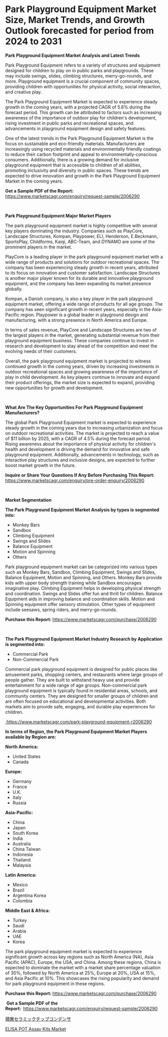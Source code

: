 <p><h1>Park Playground Equipment Market Size, Market Trends, and Growth Outlook forecasted for period from 2024 to 2031</h1></p><p><strong>Park Playground Equipment Market Analysis and Latest Trends</strong></p>
<p><p>Park Playground Equipment refers to a variety of structures and equipment designed for children to play on in public parks and playgrounds. These may include swings, slides, climbing structures, merry-go-rounds, and more. Playground equipment is a crucial component of community spaces, providing children with opportunities for physical activity, social interaction, and creative play.</p><p>The Park Playground Equipment Market is expected to experience steady growth in the coming years, with a projected CAGR of 5.8% during the forecast period. This growth can be attributed to factors such as increasing awareness of the importance of outdoor play for children's development, rising investment in public parks and recreational spaces, and advancements in playground equipment design and safety features.</p><p>One of the latest trends in the Park Playground Equipment Market is the focus on sustainable and eco-friendly materials. Manufacturers are increasingly using recycled materials and environmentally friendly coatings to reduce their carbon footprint and appeal to environmentally-conscious consumers. Additionally, there is a growing demand for inclusive playground equipment that is accessible to children of all abilities, promoting inclusivity and diversity in public spaces. These trends are expected to drive innovation and growth in the Park Playground Equipment Market in the coming years.</p></p>
<p><strong>Get a Sample PDF of the Report:&nbsp;</strong> <a href="https://www.marketscagr.com/enquiry/request-sample/2006290">https://www.marketscagr.com/enquiry/request-sample/2006290</a></p>
<p>&nbsp;</p>
<p><strong>Park Playground Equipment Major Market Players</strong></p>
<p><p>The park playground equipment market is highly competitive with several key players dominating the industry. Companies such as PlayCore, Landscape Structures, Kompan, Playpower, ELI, Henderson, E.Beckmann, SportsPlay, Childforms, Kaiqi, ABC-Team, and DYNAMO are some of the prominent players in the market.</p><p>PlayCore is a leading player in the park playground equipment market with a wide range of products and solutions for outdoor recreational spaces. The company has been experiencing steady growth in recent years, attributed to its focus on innovation and customer satisfaction. Landscape Structures is another major player known for its durable and innovative playground equipment, and the company has been expanding its market presence globally.</p><p>Kompan, a Danish company, is also a key player in the park playground equipment market, offering a wide range of products for all age groups. The company has seen significant growth in recent years, especially in the Asia-Pacific region. Playpower is a global leader in playground design and manufacturing, with a strong presence in North America and Europe.</p><p>In terms of sales revenue, PlayCore and Landscape Structures are two of the largest players in the market, generating substantial revenue from their playground equipment business. These companies continue to invest in research and development to stay ahead of the competition and meet the evolving needs of their customers.</p><p>Overall, the park playground equipment market is projected to witness continued growth in the coming years, driven by increasing investments in outdoor recreational spaces and growing awareness of the importance of play in child development. As key players continue to innovate and expand their product offerings, the market size is expected to expand, providing new opportunities for growth and development.</p></p>
<p>&nbsp;</p>
<p><strong>What Are The Key Opportunities For Park Playground Equipment Manufacturers?</strong></p>
<p><p>The global Park Playground Equipment market is expected to experience steady growth in the coming years due to increasing urbanization and focus on outdoor recreational activities. The market is projected to reach a value of $11 billion by 2025, with a CAGR of 4.5% during the forecast period. Rising awareness about the importance of physical activity for children's health and development is driving the demand for innovative and safe playground equipment. Additionally, advancements in technology, such as interactive play structures and inclusive designs, are expected to further boost market growth in the future.</p></p>
<p><strong>Inquire or Share Your Questions If Any Before Purchasing This Report:</strong> <a href="https://www.marketscagr.com/enquiry/pre-order-enquiry/2006290">https://www.marketscagr.com/enquiry/pre-order-enquiry/2006290</a></p>
<p>&nbsp;</p>
<p><strong>Market Segmentation</strong></p>
<p><strong>The Park Playground Equipment Market Analysis by types is segmented into:</strong></p>
<p><ul><li>Monkey Bars</li><li>Sandbox</li><li>Climbing Equipment</li><li>Swings and Slides</li><li>Balance Equipment</li><li>Motion and Spinning</li><li>Others</li></ul></p>
<p><p>Park playground equipment market can be categorized into various types such as Monkey Bars, Sandbox, Climbing Equipment, Swings and Slides, Balance Equipment, Motion and Spinning, and Others. Monkey Bars provide kids with upper body strength training while Sandbox encourages imaginative play. Climbing Equipment helps in developing physical strength and coordination. Swings and Slides offer fun and thrill for children. Balance Equipment aids in improving balance and coordination skills. Motion and Spinning equipment offer sensory stimulation. Other types of equipment include seesaws, spring riders, and merry-go-rounds.</p></p>
<p><strong>Purchase this Report:&nbsp;</strong><a href="https://www.marketscagr.com/purchase/2006290">https://www.marketscagr.com/purchase/2006290</a></p>
<p>&nbsp;</p>
<p><strong>The Park Playground Equipment Market Industry Research by Application is segmented into:</strong></p>
<p><ul><li>Commercial Park</li><li>Non-Commercial Park</li></ul></p>
<p><p>Commercial park playground equipment is designed for public places like amusement parks, shopping centers, and restaurants where large groups of people gather. They are built to withstand heavy use and provide entertainment for a wide range of age groups. Non-commercial park playground equipment is typically found in residential areas, schools, and community centers. They are designed for smaller groups of children and are often focused on educational and developmental activities. Both markets aim to provide safe, engaging, and durable play experiences for children.</p></p>
<p><a href="https://www.marketscagr.com/park-playground-equipment-r2006290">&nbsp;https://www.marketscagr.com/park-playground-equipment-r2006290</a></p>
<p><strong>In terms of Region, the Park Playground Equipment Market Players available by Region are:</strong></p>
<p>
    <p> <strong> North America: </strong>
        <ul>
            <li>United States</li>
            <li>Canada</li>
        </ul>
        </p> 
    <p> <strong> Europe: </strong>
        <ul>
            <li>Germany</li>
            <li>France</li>
            <li>U.K.</li>
            <li>Italy</li>
            <li>Russia</li>
        </ul>
        </p> 
    <p> <strong> Asia-Pacific: </strong>
        <ul>
            <li>China</li>
            <li>Japan</li>
            <li>South Korea</li>
            <li>India</li>
            <li>Australia</li>
            <li>China Taiwan</li>
            <li>Indonesia</li>
            <li>Thailand</li>
            <li>Malaysia</li>
        </ul>
        </p> 
    <p> <strong> Latin America: </strong>
        <ul>
            <li>Mexico</li>
            <li>Brazil</li>
            <li>Argentina Korea</li>
            <li>Colombia</li>
        </ul>
        </p> 
    <p> <strong> Middle East & Africa: </strong>
        <ul>
            <li>Turkey</li>
            <li>Saudi</li>
            <li>Arabia</li>
            <li>UAE</li>
            <li>Korea</li>
        </ul>
    </p>
    </p>
<p><p>The park playground equipment market is expected to experience significant growth across key regions such as North America (NA), Asia Pacific (APAC), Europe, the USA, and China. Among these regions, China is expected to dominate the market with a market share percentage valuation of 30%, followed by North America at 25%, Europe at 20%, USA at 15%, and Asia Pacific at 10%. This showcases the rising popularity and demand for park playground equipment in these regions.</p></p>
<p><strong>Purchase this Report: </strong><a href="https://www.marketscagr.com/purchase/2006290">https://www.marketscagr.com/purchase/2006290</a></p>
<p>&nbsp;<strong>Get a Sample PDF of the Report:&nbsp;&nbsp;</strong><a href="https://www.marketscagr.com/enquiry/request-sample/2006290">https://www.marketscagr.com/enquiry/request-sample/2006290</a></p>
<p><strong></strong></p>
<p><p><a href="https://github.com/pepo3k/Market-Research-Report-List-2/blob/main/8672695642.md">積層セラミックチップコンデンサ</a></p><p><a href="https://medium.com/@noelkunzei1/elisa-pot-assay-kits-market-size-is-growing-at-cagr-of-12-3-803d3d6580f7">ELISA POT Assay Kits Market</a></p></p>